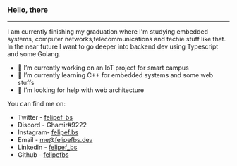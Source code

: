 ### Hello, there
---

I am currently finishing my graduation where I'm studying embedded systems, computer networks,telecommunications and techie stuff like that. In the near future I want to go deeper into backend dev using Typescript and some Golang.

 - 🔭 I’m currently working on an IoT project for smart campus
 - 🌱 I’m currently learning C++ for embedded systems and some web stuffs
 - 🤔 I’m looking for help with web architecture 

You can find me on: 
 - Twitter  - [felipef_bs](https://twitter.com/felipef_bs)
 - Discord  -  Ghamir#9222
 - Instagram- [felipef.bs](https://www.instagram.com/felipef.bs/)
 - Email    -  me@felipefbs.dev
 - LinkedIn - [felipef_bs](https://www.linkedin.com/in/felipefbs/)
 - Github   - [felipefbs](https://github.com/felipefbs/)

